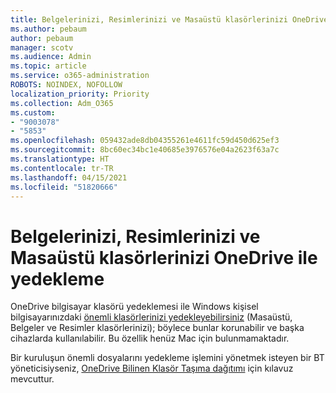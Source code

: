 ```yaml
---
title: Belgelerinizi, Resimlerinizi ve Masaüstü klasörlerinizi OneDrive ile yedekleme
ms.author: pebaum
author: pebaum
manager: scotv
ms.audience: Admin
ms.topic: article
ms.service: o365-administration
ROBOTS: NOINDEX, NOFOLLOW
localization_priority: Priority
ms.collection: Adm_O365
ms.custom:
- "9003078"
- "5853"
ms.openlocfilehash: 059432ade8db04355261e4611fc59d450d625ef3
ms.sourcegitcommit: 8bc60ec34bc1e40685e3976576e04a2623f63a7c
ms.translationtype: HT
ms.contentlocale: tr-TR
ms.lasthandoff: 04/15/2021
ms.locfileid: "51820666"
---
```

# <a name="back-up-your-documents-pictures-and-desktop-folders-with-onedrive"></a>Belgelerinizi, Resimlerinizi ve Masaüstü klasörlerinizi OneDrive ile yedekleme

OneDrive bilgisayar klasörü yedeklemesi ile Windows kişisel bilgisayarınızdaki [önemli klasörlerinizi yedekleyebilirsiniz](https://support.office.com/article/d61a7930-a6fb-4b95-b28a-6552e77c3057) (Masaüstü, Belgeler ve Resimler klasörlerinizi); böylece bunlar korunabilir ve başka cihazlarda kullanılabilir. Bu özellik henüz Mac için bulunmamaktadır.  

Bir kuruluşun önemli dosyalarını yedekleme işlemini yönetmek isteyen bir BT yöneticisiyseniz, [OneDrive Bilinen Klasör Taşıma dağıtımı](https://docs.microsoft.com/onedrive/redirect-known-folders) için kılavuz mevcuttur.
